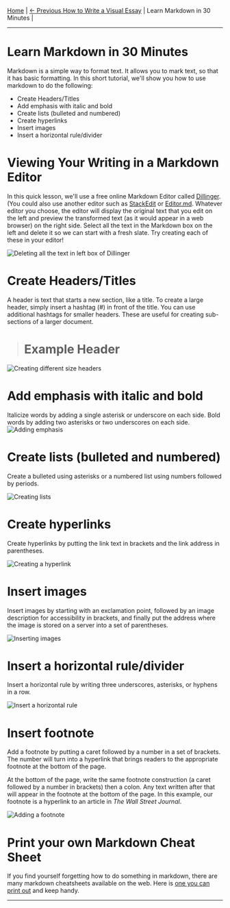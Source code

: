 [Home](../) | [<- Previous How to Write a Visual Essay](authoring-intro.md) | Learn Markdown in 30 Minutes | 
___

# Learn Markdown in 30 Minutes

Markdown is a simple way to format text. It allows you to mark text, so that it has basic formatting. In this short tutorial, we'll show you how to use markdown to do the following:

* Create Headers/Titles
* Add emphasis with italic and bold
* Create lists (bulleted and numbered)
* Create hyperlinks
* Insert images
* Insert a horizontal rule/divider

# Viewing Your Writing in a Markdown Editor

In this quick lesson, we'll use a free online Markdown Editor called [Dillinger](http://dillinger.io). (You could also use another editor such as [StackEdit](http://stackedit.io) or [Editor.md](https://pandao.github.io/editor.md/en.html). Whatever editor you choose, the editor will display the original text that you edit on the left and preview the transformed text (as it would appear in a web browser) on the right side. Select all the text in the Markdown box on the left and delete it so we can start with a fresh slate. Try creating each of these in your editor!

![Deleting all the text in left box of Dillinger](delete-left-box.gif)

# Create Headers/Titles

A header is text that starts a new section, like a title. To create a large header, simply insert a hashtag (#) in front of the title. You can use additional hashtags for smaller headers. These are useful for creating sub-sections of a larger document. 

> # Example Header

![Creating different size headers](headers.gif)

# Add emphasis with italic and bold

Italicize words by adding a single asterisk or underscore on each side.
Bold words by adding two asterisks or two underscores on each side.
![Adding emphasis](emphasis.gif)

# Create lists (bulleted and numbered)

Create a bulleted using asterisks or a numbered list using numbers followed by periods.

![Creating lists](bullets.gif)

# Create hyperlinks

Create hyperlinks by putting the link text in brackets and the link address in parentheses. 

![Creating a hyperlink](hyperlinks.gif)

# Insert images

Insert images by starting with an exclamation point, followed by an image description for accessibility in brackets, and finally put the address where the image is stored on a server into a set of parentheses.

![Inserting images](images.gif)

# Insert a horizontal rule/divider

Insert a horizontal rule by writing three underscores, asterisks, or hyphens in a row.

![Insert a horizontal rule](hrule.gif)

# Insert footnote

Add a footnote by putting a caret followed by a number in a set of brackets. The number will turn into a hyperlink that brings readers to the appropriate footnote at the bottom of the page.

At the bottom of the page, write the same footnote construction (a caret followed by a number in brackets) then a colon. Any text written after that will appear in the footnote at the bottom of the page. In this example, our footnote is a hyperlink to an article in *The Wall Street Journal*.

![Adding a footnote](citation.gif)


# Print your own Markdown Cheat Sheet
If you find yourself forgetting how to do something in markdown, there are many markdown cheatsheets available on the web. Here is [one you can print out](https://guides.github.com/pdfs/markdown-cheatsheet-online.pdf) and keep handy.

___
